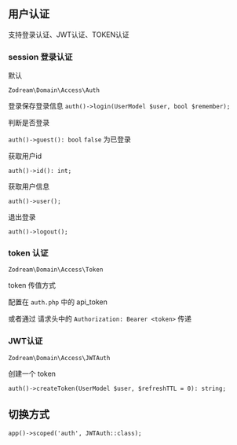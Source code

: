 ## 用户认证

支持登录认证、JWT认证、TOKEN认证

### session 登录认证

默认

`Zodream\Domain\Access\Auth`

登录保存登录信息
`auth()->login(UserModel $user, bool $remember);`

判断是否登录

`auth()->guest(): bool` `false` 为已登录

获取用户id

`auth()->id(): int;`

获取用户信息

`auth()->user();`

退出登录

`auth()->logout();`


### token 认证

`Zodream\Domain\Access\Token`

token 传值方式

配置在 `auth.php` 中的 api_token

或者通过 请求头中的 `Authorization: Bearer <token>` 传递

### JWT认证

`Zodream\Domain\Access\JWTAuth`

创建一个 token

`auth()->createToken(UserModel $user, $refreshTTL = 0): string;`

## 切换方式

`app()->scoped('auth', JWTAuth::class);`